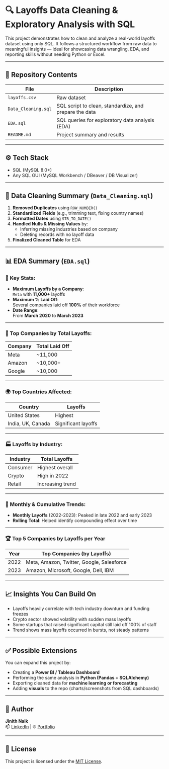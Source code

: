 # 🔍 Layoffs Data Cleaning & Exploratory Analysis with SQL

This project demonstrates how to clean and analyze a real-world layoffs dataset using only SQL. It follows a structured workflow from raw data to meaningful insights — ideal for showcasing data wrangling, EDA, and reporting skills without needing Python or Excel.

---

## 📁 Repository Contents

| File | Description |
|------|-------------|
| `layoffs.csv` | Raw dataset |
| `Data_Cleaning.sql` | SQL script to clean, standardize, and prepare the data |
| `EDA.sql` | SQL queries for exploratory data analysis (EDA) |
| `README.md` | Project summary and results |

---

## ⚙️ Tech Stack

- SQL (MySQL 8.0+)
- Any SQL GUI (MySQL Workbench / DBeaver / DB Visualizer)

---

## 🧼 Data Cleaning Summary (`Data_Cleaning.sql`)

1. **Removed Duplicates** using `ROW_NUMBER()`
2. **Standardized Fields** (e.g., trimming text, fixing country names)
3. **Formatted Dates** using `STR_TO_DATE()`
4. **Handled Nulls & Missing Values** by:
   - Inferring missing industries based on company
   - Deleting records with no layoff data
5. **Finalized Cleaned Table** for EDA

---

## 📊 EDA Summary (`EDA.sql`)

### 🔢 Key Stats:
- **Maximum Layoffs by a Company**:  
  `Meta` with **11,000+** layoffs
- **Maximum % Laid Off**:  
  Several companies laid off **100%** of their workforce
- **Date Range**:  
  From **March 2020** to **March 2023**

---

### 💼 Top Companies by Total Layoffs:
| Company | Total Laid Off |
|---------|----------------|
| Meta    | ~11,000        |
| Amazon  | ~10,000+       |
| Google  | ~10,000        |

---

### 🌍 Top Countries Affected:
| Country | Layoffs |
|---------|---------|
| United States | Highest |
| India, UK, Canada | Significant layoffs |

---

### 🏭 Layoffs by Industry:
| Industry | Total Layoffs |
|----------|---------------|
| Consumer | Highest overall |
| Crypto   | High in 2022 |
| Retail   | Increasing trend |

---

### 📅 Monthly & Cumulative Trends:

- **Monthly Layoffs** (2022-2023): Peaked in late 2022 and early 2023
- **Rolling Total**: Helped identify compounding effect over time

---

### 🏆 Top 5 Companies by Layoffs per Year

| Year | Top Companies (by Layoffs) |
|------|-----------------------------|
| 2022 | Meta, Amazon, Twitter, Google, Salesforce |
| 2023 | Amazon, Microsoft, Google, Dell, IBM |

---

## 📈 Insights You Can Build On

- Layoffs heavily correlate with tech industry downturn and funding freezes
- Crypto sector showed volatility with sudden mass layoffs
- Some startups that raised significant capital still laid off 100% of staff
- Trend shows mass layoffs occurred in bursts, not steady patterns

---

## ✅ Possible Extensions

You can expand this project by:
- Creating a **Power BI / Tableau Dashboard**
- Performing the same analysis in **Python (Pandas + SQLAlchemy)**
- Exporting cleaned data for **machine learning or forecasting**
- Adding **visuals** to the repo (charts/screenshots from SQL dashboards)

---

## 👤 Author

**Jinith Naik**  
📫 [LinkedIn](https://www.linkedin.com/in/jinithnaik) | 🌐 [Portfolio](https://jinith-naik-data-analyst-k8con8y.gamma.site/)

---

## 📜 License

This project is licensed under the [MIT License](LICENSE).
